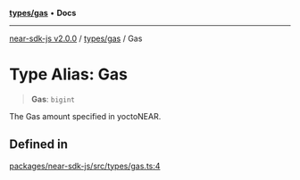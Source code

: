 [**types/gas**](../README.md) • **Docs**

***

[near-sdk-js v2.0.0](../../../packages.md) / [types/gas](../README.md) / Gas

# Type Alias: Gas

> **Gas**: `bigint`

The Gas amount specified in yoctoNEAR.

## Defined in

[packages/near-sdk-js/src/types/gas.ts:4](https://github.com/dim-daskalov/near-sdk-js/blob/dbda01c3a7ae0812d5ceec519e35b9f3a01fe616/packages/near-sdk-js/src/types/gas.ts#L4)
